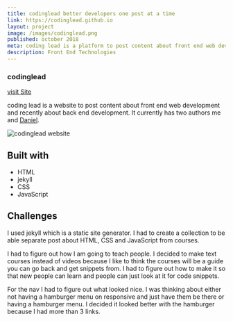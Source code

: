 ```yaml
---
title: codinglead better developers one post at a time
link: https://codinglead.github.io
layout: project
image: /images/codinglead.png
published: october 2018
meta: coding lead is a platform to post content about front end web development.
description: Front End Technologies
---
```


### codinglead

<p class="project__intro">
  <a href="https://codinglead.github.io">visit Site</a>
</p>

coding lead is a website to post content about front end web development and recently about back end development. It currently has two authors me and [Daniel](https://planeswalker1.github.io/).

<div class="img-container">
  <img class="img-container__img" src="{{ site.baseurl }}/images/codinglead.png" alt="codinglead website">
</div>


## Built with

* HTML
 * jekyll
* CSS
* JavaScript

## Challenges

I used jekyll which is a static site generator. I had to create a collection to be able separate post about HTML, CSS and JavaScript from courses.

I had to figure out how I am going to teach people. I decided to make text courses instead of videos because I like to think the courses will be a guide you can go back and get snippets from. I had to figure out how to make it so that new people can learn and people can just look at it for code snippets.

For the nav I had to figure out what looked nice. I was thinking about either not having a hamburger menu on responsive and just have them be there or having a hamburger menu. I decided it looked better with the hamburger because I had more than 3 links.
